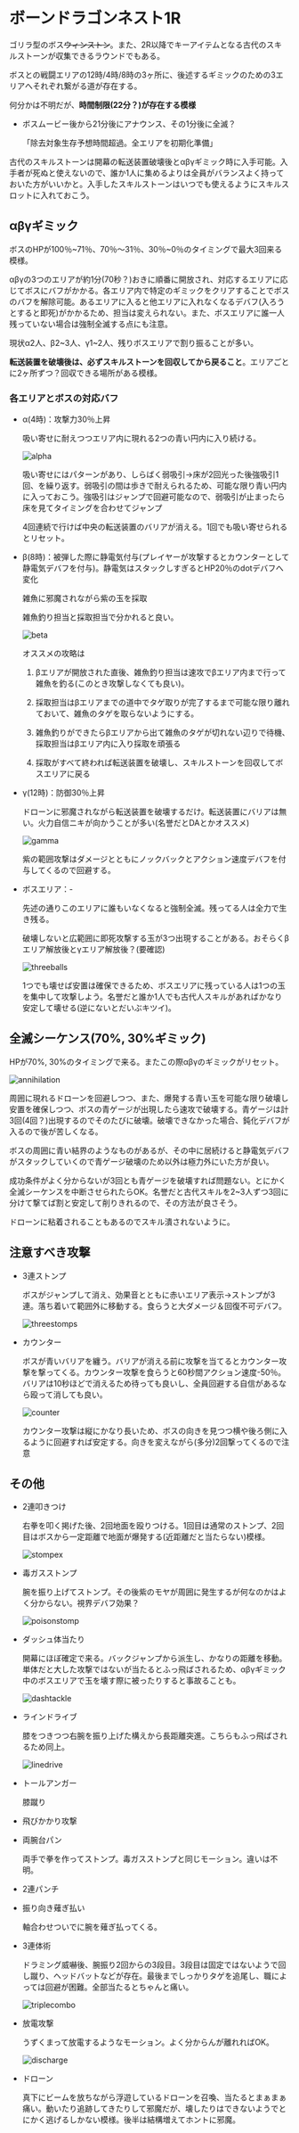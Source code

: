 # ボーンドラゴンネスト1R

ゴリラ型のボス~~ウィンストン~~。また、2R以降でキーアイテムとなる古代のスキルストーンが収集できるラウンドでもある。

ボスとの戦闘エリアの12時/4時/8時の3ヶ所に、後述するギミックのための3エリアへそれぞれ繋がる道が存在する。

何分かは不明だが、__時間制限(22分？)が存在する模様__

- ボスムービー後から21分後にアナウンス、その1分後に全滅？ 

    「除去対象生存予想時間超過。全エリアを初期化準備」

古代のスキルストーンは開幕の転送装置破壊後とαβγギミック時に入手可能。入手者が死ぬと使えないので、誰か1人に集めるよりは全員がバランスよく持っておいた方がいいかと。入手したスキルストーンはいつでも使えるようにスキルスロットに入れておこう。

## αβγギミック

ボスのHPが100％~71％、70％～31％、30％~0％のタイミングで最大3回来る模様。

αβγの3つのエリアが約1分(70秒？)おきに順番に開放され、対応するエリアに応じてボスにバフがかかる。各エリア内で特定のギミックをクリアすることでボスのバフを解除可能。あるエリアに入ると他エリアに入れなくなるデバフ(入ろうとすると即死)がかかるため、担当は変えられない。また、ボスエリアに誰一人残っていない場合は強制全滅する点にも注意。

現状α2人、β2~3人、γ1~2人、残りボスエリアで割り振ることが多い。

__転送装置を破壊後は、必ずスキルストーンを回収してから戻ること__。エリアごとに2ヶ所ずつ？回収できる場所がある模様。


### 各エリアとボスの対応バフ

-  α(4時)：攻撃力30％上昇

    吸い寄せに耐えつつエリア内に現れる2つの青い円内に入り続ける。

    ![alpha](https://github.com/Umblife/dnr/wiki/gif/bod/1R_alpha.gif)

    吸い寄せにはパターンがあり、しらばく弱吸引→床が2回光った後強吸引1回、を繰り返す。弱吸引の間は歩きで耐えられるため、可能な限り青い円内に入っておこう。強吸引はジャンプで回避可能なので、弱吸引が止まったら床を見てタイミングを合わせてジャンプ

    4回連続で行けば中央の転送装置のバリアが消える。1回でも吸い寄せられるとリセット。

- β(8時)：被弾した際に静電気付与(プレイヤーが攻撃するとカウンターとして静電気デバフを付与)。静電気はスタックしすぎるとHP20％のdotデバフへ変化

    雑魚に邪魔されながら紫の玉を採取

    雑魚釣り担当と採取担当で分かれると良い。

    ![beta](https://github.com/Umblife/dnr/wiki/gif/bod/1R_beta.gif)

    オススメの攻略は

    1. βエリアが開放された直後、雑魚釣り担当は速攻でβエリア内まで行って雑魚を釣る(このとき攻撃しなくても良い)。

    1. 採取担当はβエリアまでの道中でタゲ取りが完了するまで可能な限り離れておいて、雑魚のタゲを取らないようにする。

    1. 雑魚釣りができたらβエリアから出て雑魚のタゲが切れない辺りで待機、採取担当はβエリア内に入り採取を頑張る

    1. 採取がすべて終われば転送装置を破壊し、スキルストーンを回収してボスエリアに戻る

- γ(12時)：防御30％上昇

    ドローンに邪魔されながら転送装置を破壊するだけ。転送装置にバリアは無い。火力自信ニキが向かうことが多い(名誉だとDAとかオススメ)

    ![gamma](https://github.com/Umblife/dnr/wiki/gif/bod/1R_gamma.gif)

    紫の範囲攻撃はダメージとともにノックバックとアクション速度デバフを付与してくるので回避する。

- ボスエリア：-

    先述の通りこのエリアに誰もいなくなると強制全滅。残ってる人は全力で生き残る。

    破壊しないと広範囲に即死攻撃する玉が3つ出現することがある。おそらくβエリア解放後とγエリア解放後？(要確認)

    ![threeballs](https://github.com/Umblife/dnr/wiki/gif/bod/1R_threeballs.gif)

    1つでも壊せば安置は確保できるため、ボスエリアに残っている人は1つの玉を集中して攻撃しよう。名誉だと誰か1人でも古代人スキルがあればかなり安定して壊せる(逆にないとだいぶキツイ)。

## 全滅シーケンス(70%, 30%ギミック)

HPが70%, 30%のタイミングで来る。またこの際αβγのギミックがリセット。

![annihilation](https://github.com/Umblife/dnr/wiki/gif/bod/1R_annihilation.gif)

周囲に現れるドローンを回避しつつ、また、爆発する青い玉を可能な限り破壊し安置を確保しつつ、ボスの青ゲージが出現したら速攻で破壊する。青ゲージは計3回(4回？)出現するのでそのたびに破壊。破壊できなかった場合、鈍化デバフが入るので後が苦しくなる。

ボスの周囲に青い結界のようなものがあるが、その中に居続けると静電気デバフがスタックしていくので青ゲージ破壊のため以外は極力外にいた方が良い。

成功条件がよく分からないが3回とも青ゲージを破壊すれば問題ない。とにかく全滅シーケンスを中断させられたらOK。名誉だと古代スキルを2~3人ずつ3回に分けて撃てば割と安定して削りきれるので、その方法が良さそう。

ドローンに粘着されることもあるのでスキル潰されないように。

## 注意すべき攻撃

- 3連ストンプ

  ボスがジャンプして消え、効果音とともに赤いエリア表示→ストンプが3連。落ち着いて範囲外に移動する。食らうと大ダメージ＆回復不可デバフ。

  ![threestomps](https://github.com/Umblife/dnr/wiki/gif/bod/1R_3stomps.gif)

- カウンター

  ボスが青いバリアを纏う。バリアが消える前に攻撃を当てるとカウンター攻撃を撃ってくる。カウンター攻撃を食らうと60秒間アクション速度-50％。バリアは10秒ほどで消えるため待っても良いし、全員回避する自信があるなら殴って消しても良い。

  ![counter](https://github.com/Umblife/dnr/wiki/gif/bod/1R_counter.gif)

  カウンター攻撃は縦にかなり長いため、ボスの向きを見つつ横や後ろ側に入るように回避すれば安定する。向きを変えながら(多分)2回撃ってくるので注意

## その他

- 2連叩きつけ

  右拳を叩く掲げた後、2回地面を殴りつける。1回目は通常のストンプ、2回目はボスから一定距離で地面が爆発する(近距離だと当たらない)模様。

  ![stompex](https://github.com/Umblife/dnr/wiki/gif/bod/1R_stompex.gif)

- 毒ガスストンプ

  腕を振り上げてストンプ。その後紫のモヤが周囲に発生するが何なのかはよく分からない。視界デバフ効果？

  ![poisonstomp](https://github.com/Umblife/dnr/wiki/gif/bod/1R_poisonstomp.gif)

- ダッシュ体当たり

  開幕にほぼ確定で来る。バックジャンプから派生し、かなりの距離を移動。単体だと大した攻撃ではないが当たるとふっ飛ばされるため、αβγギミック中のボスエリアで玉を壊す際に被ったりすると事故ることも。

  ![dashtackle](https://github.com/Umblife/dnr/wiki/gif/bod/1R_dashtackle.gif)

- ラインドライブ

  膝をつきつつ右腕を振り上げた構えから長距離突進。こちらもふっ飛ばされるため同上。

  ![linedrive](https://github.com/Umblife/dnr/wiki/gif/bod/1R_linedrive.gif)

- トールアンガー

  膝蹴り

- 飛びかかり攻撃
- 両腕台パン

  両手で拳を作ってストンプ。毒ガスストンプと同じモーション。違いは不明。

- 2連パンチ
- 振り向き薙ぎ払い

  軸合わせついでに腕を薙ぎ払ってくる。

- 3連体術

  ドラミング威嚇後、腕振り2回からの3段目。3段目は固定ではないようで回し蹴り、ヘッドバットなどが存在。最後までしっかりタゲを追尾し、職によっては回避が困難。全部当たるとちゃんと痛い。

  ![triplecombo](https://github.com/Umblife/dnr/wiki/gif/bod/1R_triplecombo.gif)

- 放電攻撃

  うずくまって放電するようなモーション。よく分からんが離れればOK。

  ![discharge](https://github.com/Umblife/dnr/wiki/gif/bod/1R_discharge.gif)

- ドローン

  真下にビームを放ちながら浮遊しているドローンを召喚、当たるとまぁまぁ痛い。動いたり追跡してきたりして邪魔だが、壊したりはできないようでとにかく逃げるしかない模様。後半は結構増えてホントに邪魔。
